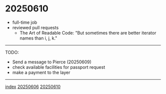 <head><meta name="viewport" content="width=device-width, initial-scale=1.0, user-scalable=yes" /><meta charset="UTF-8"></head>

# 20250610

- full-time job
- reviewed pull requests
	- The Art of Readable Code: "But sometimes there are better iterator names than i, j, k."

---

TODO:

- Send a message to Pierce (20250609)
- check available facilities for passport request
- make a payment to the layer

---

[index](../../index.html)
[20250606](20250606.html)
[20250610](20250610.html)

